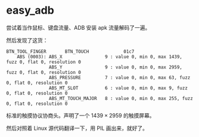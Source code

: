 # easy_adb

尝试着当作鼠标、键盘流量、ADB 安装 apk 流量解码了一遍。

然后发现了这货：

```
BTN_TOOL_FINGER       BTN_TOUCH             01c7                 
    ABS (0003): ABS_X                9 : value 0, min 0, max 1439, fuzz 0, flat 0, resolution 0
                ABS_Y                9 : value 0, min 0, max 2959, fuzz 0, flat 0, resolution 0
                ABS_PRESSURE         7 : value 0, min 0, max 63, fuzz 0, flat 0, resolution 0
                ABS_MT_SLOT          6 : value 0, min 0, max 9, fuzz 0, flat 0, resolution 0
                ABS_MT_TOUCH_MAJOR   8 : value 0, min 0, max 255, fuzz 0, flat 0, resolution 0
```

标准的触摸协议协商头。声明了一个 $1439 \times 2959$ 的触摸屏幕。

然后对照着 Linux 源代码翻译一下，用 PIL 画出来，就好了。

